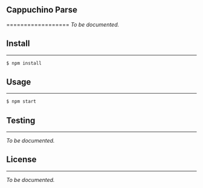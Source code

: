 ## Cappuchino Parse 
==================
_To be documented._

## Install
-------
```sh
$ npm install
```
## Usage
-----
```sh
$ npm start
```
## Testing
-------
_To be documented._
## License
-------
_To be documented._